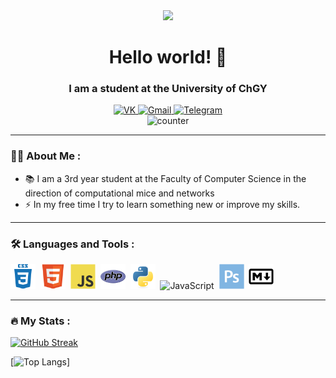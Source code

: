 <div id="header" align="center">
  <img src="https://media.giphy.com/media/gjrYDwbjnK8x36xZIO/giphy.gif" width="100"/>
  <h1>Hello world! 👋</h1> 
  <h3>I am a student at the University of ChGY</h3>
</div>

<div id="socials" align="center">
	<a href="https://vk.com/kondeqk">
		<img src="https://img.shields.io/badge/VK-blue?style=for-the-badge&logo=VK&logoColor=white" alt="VK"/>
	</a>
  <a href="mailto:hachiiiroketo@gmail.com">
		<img src="https://img.shields.io/badge/Gmail-red?style=for-the-badge&logo=Gmail&logoColor=white" alt="Gmail"/>
	</a>
	<a href="https://t.me/vivcite">
		<img src="https://img.shields.io/badge/Telegram-blue?style=for-the-badge&logo=telegram&logoColor=white" alt="Telegram"/>
	</a>
</div>
<div align="center">
  <img src="https://komarev.com/ghpvc/?username=Byteemin&style=flat-square&color=blue" alt="counter">
</div>


---

### :man_technologist: About Me :
- :books: I am a 3rd year student at the Faculty of Computer Science in the direction of computational mice and networks
- :zap: In my free time I try to learn something new or improve my skills.


---

### :hammer_and_wrench: Languages and Tools :

<div>
  <img src="https://github.com/devicons/devicon/blob/master/icons/css3/css3-plain-wordmark.svg"  title="CSS3" alt="CSS" width="40" height="40"/>&nbsp;
  <img src="https://github.com/devicons/devicon/blob/master/icons/html5/html5-original.svg" title="HTML5" alt="HTML" width="40" height="40"/>&nbsp;
  <img src="https://github.com/devicons/devicon/blob/master/icons/javascript/javascript-original.svg" title="JavaScript" alt="JavaScript" width="40" height="40"/>&nbsp; 
	<img src="https://github.com/devicons/devicon/blob/master/icons/php/php-original.svg" title="PHP" alt="PHP" width="40" height="40"/>&nbsp; 
	<img src="https://github.com/devicons/devicon/blob/master/icons/python/python-original.svg" title="JavaScript" alt="JavaScript" width="40" height="40"/>&nbsp;
	<img src="" title="JavaScript" alt="JavaScript" width="40" height="40"/>&nbsp; 
	<img src="https://github.com/devicons/devicon/blob/master/icons/photoshop/photoshop-plain.svg" title="Photoshop" alt="Photoshop" width="40" height="40"/>&nbsp; 
  <img src="https://github.com/devicons/devicon/blob/master/icons/markdown/markdown-original.svg" title="Markdown" **alt="Markdown" width="40" height="40"/>
</div>


---

### :fire: My Stats :

[![GitHub Streak](http://github-readme-streak-stats.herokuapp.com?user=Byteemin&theme=dark&background=000000)](https://git.io/streak-stats)

[![Top Langs](https://github-readme-stats.vercel.app/api/top-langs/?username=Byteemin&layout=compact&theme=vision-friendly-dark)]
